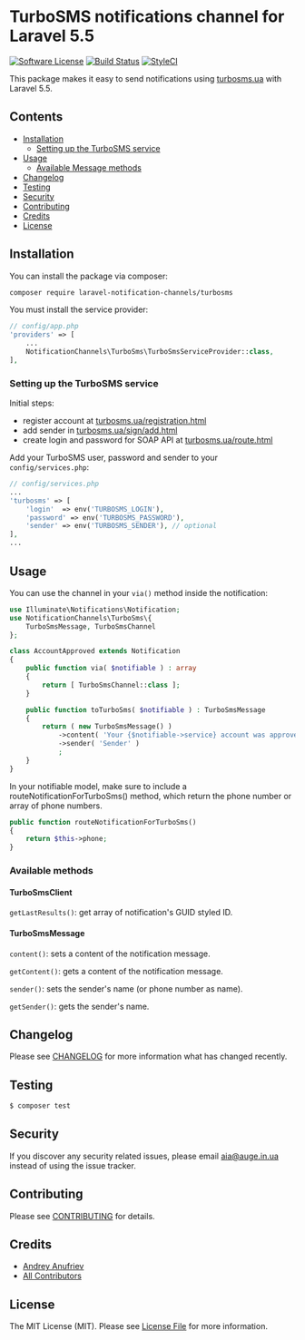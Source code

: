 # TurboSMS notifications channel for Laravel 5.5

[![Software License](https://img.shields.io/badge/license-MIT-brightgreen.svg?style=flat-square)](LICENSE.md)
[![Build Status](https://img.shields.io/travis/laravel-notification-channels/turbosms/master.svg?style=flat-square)](https://travis-ci.org/laravel-notification-channels/turbosms)
[![StyleCI](https://styleci.io/repos/103665228/shield)](https://styleci.io/repos/103665228)


This package makes it easy to send notifications using [turbosms.ua](https://turbosms.ua/) with Laravel 5.5.

## Contents

- [Installation](#installation)
    - [Setting up the TurboSMS service](#setting-up-the-turbosms-service)
- [Usage](#usage)
    - [Available Message methods](#available-message-methods)
- [Changelog](#changelog)
- [Testing](#testing)
- [Security](#security)
- [Contributing](#contributing)
- [Credits](#credits)
- [License](#license)


## Installation

You can install the package via composer:

```bash
composer require laravel-notification-channels/turbosms
```

You must install the service provider:
```php
// config/app.php
'providers' => [
    ...
    NotificationChannels\TurboSms\TurboSmsServiceProvider::class,
],
```

### Setting up the TurboSMS service

Initial steps:
* register account at [turbosms.ua/registration.html](https://turbosms.ua/registration.html)
* add sender in [turbosms.ua/sign/add.html](https://turbosms.ua/sign/add.html)
* create login and password for SOAP API at [turbosms.ua/route.html](https://turbosms.ua/route.html)

Add your TurboSMS user, password and sender to your `config/services.php`:

```php
// config/services.php
...
'turbosms' => [
    'login'  => env('TURBOSMS_LOGIN'),
    'password' => env('TURBOSMS_PASSWORD'),
    'sender' => env('TURBOSMS_SENDER'), // optional
],
...
```

## Usage

You can use the channel in your `via()` method inside the notification:

```php
use Illuminate\Notifications\Notification;
use NotificationChannels\TurboSms\{
    TurboSmsMessage, TurboSmsChannel
};

class AccountApproved extends Notification
{
    public function via( $notifiable ) : array
    {
        return [ TurboSmsChannel::class ];
    }

    public function toTurboSms( $notifiable ) : TurboSmsMessage
    {
        return ( new TurboSmsMessage() )
            ->content( 'Your {$notifiable->service} account was approved!' )
            ->sender( 'Sender' )
            ;
    }
}
```
In your notifiable model, make sure to include a routeNotificationForTurboSms() method, which return the phone number or array of phone numbers.

```php
public function routeNotificationForTurboSms()
{
    return $this->phone;
}
```

### Available methods

#### TurboSmsClient
`getLastResults()`: get array of notification's GUID styled ID.

#### TurboSmsMessage
`content()`: sets a content of the notification message.

`getContent()`: gets a content of the notification message.

`sender()`: sets the sender's name (or phone number as name).

`getSender()`: gets the sender's name.

## Changelog

Please see [CHANGELOG](CHANGELOG.md) for more information what has changed recently.

## Testing

``` bash
$ composer test
```

## Security

If you discover any security related issues, please email aia@auge.in.ua instead of using the issue tracker.

## Contributing

Please see [CONTRIBUTING](CONTRIBUTING.md) for details.

## Credits


- [Andrey Anufriev](https://github.com/loobooger)
- [All Contributors](../../contributors)

## License

The MIT License (MIT). Please see [License File](LICENSE.md) for more information.
